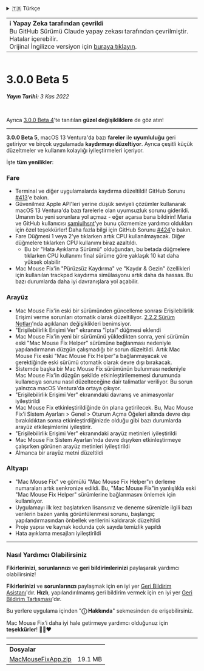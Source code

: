 <details>
<summary>🇹🇷 Türkçe</summary>

[🇬🇧 English (GitHub)](https://github.com/noah-nuebling/mac-mouse-fix/releases/tag/3.0.0-Beta-5)\
[🇦🇩 Català](https://redirect.macmousefix.com/?target=mmf-release&tag=3.0.0-Beta-5&locale=ca)\
[🇩🇪 Deutsch](https://redirect.macmousefix.com/?target=mmf-release&tag=3.0.0-Beta-5&locale=de)\
[🇪🇸 Español](https://redirect.macmousefix.com/?target=mmf-release&tag=3.0.0-Beta-5&locale=es)\
[🇫🇷 Français](https://redirect.macmousefix.com/?target=mmf-release&tag=3.0.0-Beta-5&locale=fr)\
[🇮🇩 Indonesia](https://redirect.macmousefix.com/?target=mmf-release&tag=3.0.0-Beta-5&locale=id)\
[🇮🇹 Italiano](https://redirect.macmousefix.com/?target=mmf-release&tag=3.0.0-Beta-5&locale=it)\
[🇭🇺 Magyar](https://redirect.macmousefix.com/?target=mmf-release&tag=3.0.0-Beta-5&locale=hu)\
[🇳🇱 Nederlands](https://redirect.macmousefix.com/?target=mmf-release&tag=3.0.0-Beta-5&locale=nl)\
[🇵🇱 Polski](https://redirect.macmousefix.com/?target=mmf-release&tag=3.0.0-Beta-5&locale=pl)\
[🇧🇷 Português (Brasil)](https://redirect.macmousefix.com/?target=mmf-release&tag=3.0.0-Beta-5&locale=pt-BR)\
[🇵🇹 Português (Portugal)](https://redirect.macmousefix.com/?target=mmf-release&tag=3.0.0-Beta-5&locale=pt-PT)\
[🇷🇴 Română](https://redirect.macmousefix.com/?target=mmf-release&tag=3.0.0-Beta-5&locale=ro)\
[🇸🇪 Svenska](https://redirect.macmousefix.com/?target=mmf-release&tag=3.0.0-Beta-5&locale=sv)\
[🇻🇳 Tiếng Việt](https://redirect.macmousefix.com/?target=mmf-release&tag=3.0.0-Beta-5&locale=vi)\
**🇹🇷 Türkçe**\
[🇨🇿 Čeština](https://redirect.macmousefix.com/?target=mmf-release&tag=3.0.0-Beta-5&locale=cs)\
[🇬🇷 Ελληνικά](https://redirect.macmousefix.com/?target=mmf-release&tag=3.0.0-Beta-5&locale=el)\
[🇷🇺 Русский](https://redirect.macmousefix.com/?target=mmf-release&tag=3.0.0-Beta-5&locale=ru)\
[🇺🇦 Українська](https://redirect.macmousefix.com/?target=mmf-release&tag=3.0.0-Beta-5&locale=uk)\
[🇮🇱 עברית](https://redirect.macmousefix.com/?target=mmf-release&tag=3.0.0-Beta-5&locale=he)\
[🇸🇦 العربية](https://redirect.macmousefix.com/?target=mmf-release&tag=3.0.0-Beta-5&locale=ar)\
[🇮🇳 हिन्दी](https://redirect.macmousefix.com/?target=mmf-release&tag=3.0.0-Beta-5&locale=hi)\
[🇹🇭 ไทย](https://redirect.macmousefix.com/?target=mmf-release&tag=3.0.0-Beta-5&locale=th)\
[🇨🇳 中文 (简体)](https://redirect.macmousefix.com/?target=mmf-release&tag=3.0.0-Beta-5&locale=zh-Hans)\
[🇨🇳 中文 (繁體)](https://redirect.macmousefix.com/?target=mmf-release&tag=3.0.0-Beta-5&locale=zh-Hant)\
[🇭🇰 中文（香港)](https://redirect.macmousefix.com/?target=mmf-release&tag=3.0.0-Beta-5&locale=zh-HK)\
[🇯🇵 日本語](https://redirect.macmousefix.com/?target=mmf-release&tag=3.0.0-Beta-5&locale=ja)\
[🇰🇷 한국어](https://redirect.macmousefix.com/?target=mmf-release&tag=3.0.0-Beta-5&locale=ko)\
[Help translate Mac Mouse Fix to different languages!](https://github.com/noah-nuebling/mac-mouse-fix/discussions/731)
</details>
<table align=><td>
<b>ℹ️ Yapay Zeka tarafından çevrildi</b><br>
Bu GitHub Sürümü Claude yapay zekası tarafından çevrilmiştir. Hatalar içerebilir.<br>
Orijinal İngilizce versiyon için <a href="https://github.com/noah-nuebling/mac-mouse-fix/releases/tag/3.0.0-Beta-5">buraya tıklayın</a>.
</td></table>

<table></table>

# 3.0.0 Beta 5
***Yayın Tarihi:** 3 Kas 2022*

<br>

Ayrıca [3.0.0 Beta 4](https://redirect.macmousefix.com/?target=mmf-release&tag=3.0.0-Beta-4&locale=tr)'te tanıtılan **güzel değişikliklere** de göz atın!

---

**3.0.0 Beta 5**, macOS 13 Ventura'da bazı **fareler** ile **uyumluluğu** geri getiriyor ve birçok uygulamada **kaydırmayı düzeltiyor**.
Ayrıca çeşitli küçük düzeltmeler ve kullanım kolaylığı iyileştirmeleri içeriyor.

İşte **tüm yenilikler**:

### Fare

- Terminal ve diğer uygulamalarda kaydırma düzeltildi! GitHub Sorunu [#413](https://github.com/noah-nuebling/mac-mouse-fix/issues/413)'e bakın.
- Güvenilmez Apple API'leri yerine düşük seviyeli çözümler kullanarak macOS 13 Ventura'da bazı farelerle olan uyumsuzluk sorunu giderildi. Umarım bu yeni sorunlara yol açmaz - eğer açarsa bana bildirin! Maria ve GitHub kullanıcısı [samiulhsnt](https://github.com/samiulhsnt)'ye bunu çözmemize yardımcı oldukları için özel teşekkürler! Daha fazla bilgi için GitHub Sorunu [#424](https://github.com/noah-nuebling/mac-mouse-fix/issues/424)'e bakın.
- Fare Düğmesi 1 veya 2'ye tıklarken artık CPU kullanılmayacak. Diğer düğmelere tıklarken CPU kullanımı biraz azaltıldı.
    - Bu bir "Hata Ayıklama Sürümü" olduğundan, bu betada düğmelere tıklarken CPU kullanımı final sürüme göre yaklaşık 10 kat daha yüksek olabilir
- Mac Mouse Fix'in "Pürüzsüz Kaydırma" ve "Kaydır & Gezin" özellikleri için kullanılan trackpad kaydırma simülasyonu artık daha da hassas. Bu bazı durumlarda daha iyi davranışlara yol açabilir.

### Arayüz

- Mac Mouse Fix'in eski bir sürümünden güncelleme sonrası Erişilebilirlik Erişimi verme sorunları otomatik olarak düzeltiliyor. [2.2.2 Sürüm Notları](https://redirect.macmousefix.com/?target=mmf-release&tag=2.2.2&locale=tr)'nda açıklanan değişiklikleri benimsiyor.
- "Erişilebilirlik Erişimi Ver" ekranına "İptal" düğmesi eklendi
- Mac Mouse Fix'in yeni bir sürümünü yükledikten sonra, yeni sürümün eski "Mac Mouse Fix Helper" sürümüne bağlanması nedeniyle yapılandırmanın düzgün çalışmadığı bir sorun düzeltildi. Artık Mac Mouse Fix eski "Mac Mouse Fix Helper"a bağlanmayacak ve gerektiğinde eski sürümü otomatik olarak devre dışı bırakacak.
- Sistemde başka bir Mac Mouse Fix sürümünün bulunması nedeniyle Mac Mouse Fix'in düzgün şekilde etkinleştirilememesi durumunda kullanıcıya sorunu nasıl düzelteceğine dair talimatlar veriliyor. Bu sorun yalnızca macOS Ventura'da ortaya çıkıyor.
- "Erişilebilirlik Erişimi Ver" ekranındaki davranış ve animasyonlar iyileştirildi
- Mac Mouse Fix etkinleştirildiğinde ön plana getirilecek. Bu, Mac Mouse Fix'i Sistem Ayarları > Genel > Oturum Açma Öğeleri altında devre dışı bırakıldıktan sonra etkinleştirdiğinizde olduğu gibi bazı durumlarda arayüz etkileşimlerini iyileştirir.
- "Erişilebilirlik Erişimi Ver" ekranındaki arayüz metinleri iyileştirildi
- Mac Mouse Fix Sistem Ayarları'nda devre dışıyken etkinleştirmeye çalışırken görünen arayüz metinleri iyileştirildi
- Almanca bir arayüz metni düzeltildi

### Altyapı

- "Mac Mouse Fix" ve gömülü "Mac Mouse Fix Helper"ın derleme numaraları artık senkronize edildi. Bu, "Mac Mouse Fix"in yanlışlıkla eski "Mac Mouse Fix Helper" sürümlerine bağlanmasını önlemek için kullanılıyor.
- Uygulamayı ilk kez başlatırken lisansınız ve deneme sürenizle ilgili bazı verilerin bazen yanlış görüntülenmesi sorunu, başlangıç yapılandırmasından önbellek verilerini kaldırarak düzeltildi
- Proje yapısı ve kaynak kodunda çok sayıda temizlik yapıldı
- Hata ayıklama mesajları iyileştirildi

---

### Nasıl Yardımcı Olabilirsiniz

**Fikirlerinizi**, **sorunlarınızı** ve **geri bildirimlerinizi** paylaşarak yardımcı olabilirsiniz!

**Fikirlerinizi** ve **sorunlarınızı** paylaşmak için en iyi yer [Geri Bildirim Asistanı](https://noah-nuebling.github.io/mac-mouse-fix-feedback-assistant/?type=bug-report)'dır.
**Hızlı**, yapılandırılmamış geri bildirim vermek için en iyi yer [Geri Bildirim Tartışması](https://github.com/noah-nuebling/mac-mouse-fix/discussions/366)'dır.

Bu yerlere uygulama içinden "**ⓘ Hakkında**" sekmesinden de erişebilirsiniz.

Mac Mouse Fix'i daha iyi hale getirmeye yardımcı olduğunuz için **teşekkürler**! 💙💛❤️

---

<table align="start">
<tr>
    <td colspan=2>
        <b>Dosyalar</b>
    </td>
</tr>
<tr>
    <td><a href="https://github.com/noah-nuebling/mac-mouse-fix/releases/download/3.0.0-Beta-5/MacMouseFixApp.zip">MacMouseFixApp.zip</a></td>
    <td>19.1 MB</td>
</tr>
</table>